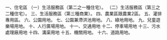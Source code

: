 一、住宅區
（一）生活服務區（第二之一種住宅）。
（二）生活服務區（第三之二種住宅）。
三、生活服務區（第三種商業）。
四、農業區跟農業2區。
五、灌排專用區。
六、公園用地。
七、公園兼滯洪池用地。
八、綠地用地。
九、兒童遊樂場用地。
十、人行廣場用地。
十一、交通用地
十二、停車場用地
十三、污水處理廠用地
十四、溝渠用地
十五、機關用地。
十六、道路用地。
